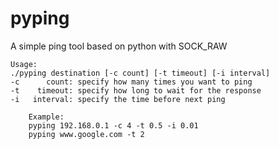 # pyping
A simple ping tool based on python with SOCK_RAW

	Usage:
	./pyping destination [-c count] [-t timeout] [-i interval]
	-c      count: specify how many times you want to ping
	-t    timeout: specify how long to wait for the response
	-i   interval: specify the time before next ping
	
        Example: 
		pyping 192.168.0.1 -c 4 -t 0.5 -i 0.01
		pyping www.google.com -t 2
